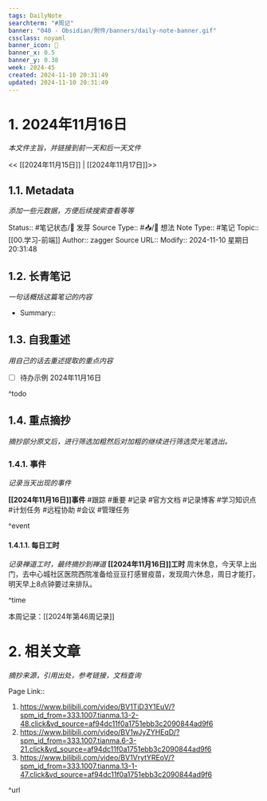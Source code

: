 ```yaml
---
tags: DailyNote
searchterm: "#周记"
banner: "040 - Obsidian/附件/banners/daily-note-banner.gif"
cssclass: noyaml
banner_icon: 💌
banner_x: 0.5
banner_y: 0.38
week: 2024-45
created: 2024-11-10 20:31:49
updated: 2024-11-10 20:31:49
---
```


# 1. 2024年11月16日

_本文件主旨，并链接到前一天和后一天文件_

<< [[2024年11月15日]] | [[2024年11月17日]]>>

## 1.1. Metadata

_添加一些元数据，方便后续搜索查看等等_

Status:: #笔记状态/🌱 发芽
Source Type:: #📥/💭 想法 
Note Type:: #笔记
Topic:: [[00.学习-前端]]
Author:: zagger
Source URL::
Modify:: 2024-11-10 星期日 20:31:48

## 1.2. 长青笔记

_一句话概括这篇笔记的内容_

- Summary::

## 1.3. 自我重述

_用自己的话去重述提取的重点内容_

- [ ] 待办示例 2024年11月16日

^todo

## 1.4. 重点摘抄

_摘抄部分原文后，进行筛选加粗然后对加粗的继续进行筛选荧光笔选出。_

### 1.4.1. 事件

_记录当天出现的事件_

**[[2024年11月16日]]事件** 
#跟踪 #重要 #记录 #官方文档 #记录博客 #学习知识点 #计划任务 #远程协助 #会议 #管理任务

^event

#### 1.4.1.1. 每日工时

_记录禅道工时，最终摘抄到禅道_
**[[2024年11月16日]]工时**
周末休息，今天早上出门，去中心城社区医院西院准备给豆豆打感冒疫苗，发现周六休息，周日才能打，明天早上8点钟要过来排队。

^time

本周记录：[[2024年第46周记录]]

# 2. 相关文章

_摘抄来源，引用出处，参考链接，文档查询_

Page Link::
1. https://www.bilibili.com/video/BV1TiD3Y1EuV/?spm_id_from=333.1007.tianma.13-2-48.click&vd_source=af94dc11f0a1751ebb3c2090844ad9f6
2. https://www.bilibili.com/video/BV1wJyZYHEqD/?spm_id_from=333.1007.tianma.6-3-21.click&vd_source=af94dc11f0a1751ebb3c2090844ad9f6
3. https://www.bilibili.com/video/BV1VrytYREoV/?spm_id_from=333.1007.tianma.13-1-47.click&vd_source=af94dc11f0a1751ebb3c2090844ad9f6

^url
